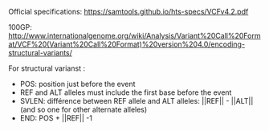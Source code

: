 
Official specifications:
https://samtools.github.io/hts-specs/VCFv4.2.pdf

100GP:
http://www.internationalgenome.org/wiki/Analysis/Variant%20Call%20Format/VCF%20(Variant%20Call%20Format)%20version%204.0/encoding-structural-variants/

For structural varianst :

- POS: position just before the event
- REF and ALT alleles must include the first base before the event 
- SVLEN: différence between REF allele and ALT alleles: ||REF|| - ||ALT|| (and so one for other alternate alleles)
- END: POS + ||REF|| -1

